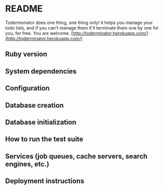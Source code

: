 # README

Todermonator does one thing, one thing only! it helps you manage your todo lists, and if you can't manage them it'll terminate them one by one for you, for free. You are welcome. [http://toderminator.herokuapp.com/](http://toderminator.herokuapp.com/)

## Ruby version

## System dependencies

## Configuration

## Database creation

## Database initialization

## How to run the test suite

## Services (job queues, cache servers, search engines, etc.)

## Deployment instructions